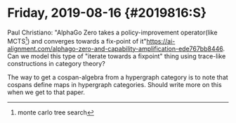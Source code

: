 Friday, 2019-08-16 {#2019816:S}
==================

Paul Christiano: "AlphaGo Zero takes a policy-improvement operator(like
MCTS[^1]) and converges towards a fix-point of
it"<https://ai-alignment.com/alphago-zero-and-capability-amplification-ede767bb8446>.
Can we model this type of "iterate towards a fixpoint" thing using
trace-like constructions in category theory?

The way to get a cospan-algebra from a hypergraph category is to note
that cospans define maps in hypergraph categories. Should write more on
this when we get to that paper.

[^1]: monte carlo tree search
